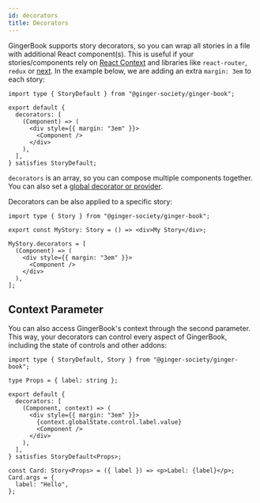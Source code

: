 ```yaml
---
id: decorators
title: Decorators
---
```


GingerBook supports story decorators, so you can wrap all stories in a file with additional React component(s). This is useful if your stories/components rely on [React Context](https://reactjs.org/docs/context.html) and libraries like `react-router`, `redux` or [next](https://docs.gingersociety.org/docs/ginger-book/nextjs/). In the example below, we are adding an extra `margin: 3em` to each story:

```tsx
import type { StoryDefault } from "@ginger-society/ginger-book";

export default {
  decorators: [
    (Component) => (
      <div style={{ margin: "3em" }}>
        <Component />
      </div>
    ),
  ],
} satisfies StoryDefault;
```

`decorators` is an array, so you can compose multiple components together. You can also set a [global decorator or provider](./providers).

Decorators can be also applied to a specific story:

```tsx
import type { Story } from "@ginger-society/ginger-book";

export const MyStory: Story = () => <div>My Story</div>;

MyStory.decorators = [
  (Component) => (
    <div style={{ margin: "3em" }}>
      <Component />
    </div>
  ),
];
```

## Context Parameter

You can also access GingerBook's context through the second parameter. This way, your decorators can control every aspect of GingerBook, including the state of controls and other addons:

```tsx
import type { StoryDefault, Story } from "@ginger-society/ginger-book";

type Props = { label: string };

export default {
  decorators: [
    (Component, context) => (
      <div style={{ margin: "3em" }}>
        {context.globalState.control.label.value}
        <Component />
      </div>
    ),
  ],
} satisfies StoryDefault<Props>;

const Card: Story<Props> = ({ label }) => <p>Label: {label}</p>;
Card.args = {
  label: "Hello",
};
```
